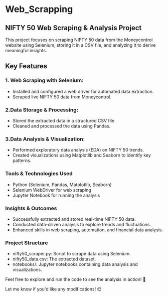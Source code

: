 # Web_Scrapping
## NIFTY 50 Web Scraping & Analysis Project
This project focuses on scraping NIFTY 50 data from the Moneycontrol website using Selenium, storing it in a CSV file, and analyzing it to derive meaningful insights.

## Key Features
### 1. Web Scraping with Selenium:
- Installed and configured a web driver for automated data extraction.
- Scraped live NIFTY 50 data from Moneycontrol.

### 2.Data Storage & Processing:
- Stored the extracted data in a structured CSV file.
- Cleaned and processed the data using Pandas.

### 3.Data Analysis & Visualization:
- Performed exploratory data analysis (EDA) on NIFTY 50 trends.
- Created visualizations using Matplotlib and Seaborn to identify key patterns.

### Tools & Technologies Used
- Python (Selenium, Pandas, Matplotlib, Seaborn)
- Selenium WebDriver for web scraping
- Jupyter Notebook for running the analysis
  
### Insights & Outcomes
- Successfully extracted and stored real-time NIFTY 50 data.
- Conducted data-driven analysis to explore trends and fluctuations.
- Enhanced skills in web scraping, automation, and financial data analysis.

### Project Structure
- nifty50_scraper.py: Script to scrape data using Selenium.
- nifty50_data.csv: The extracted dataset.
- notebooks/: Jupyter notebooks containing data analysis and visualizations.

Feel free to explore and run the code to see the analysis in action! 🚀

Let me know if you'd like any modifications! 😊
